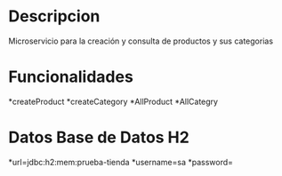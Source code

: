 # Descripcion 
Microservicio para la creación y consulta de productos y sus categorias

# Funcionalidades
*createProduct
*createCategory
*AllProduct
*AllCategry

# Datos Base de Datos H2
*url=jdbc:h2:mem:prueba-tienda
*username=sa
*password=
